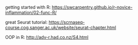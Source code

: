 getting started with R: https://swcarpentry.github.io/r-novice-inflammation/02-func-R/

great Seurat tutorial: https://scrnaseq-course.cog.sanger.ac.uk/website/seurat-chapter.html

OOP in R: http://adv-r.had.co.nz/S4.html


